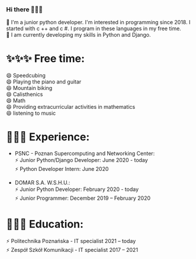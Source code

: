 ### Hi there 👋👋👋

🔭 I'm a junior python developer. I'm interested in programming since 2018. I started with c ++ and c #. I program in these languages in my free time.  
🌱 I am currently developing my skills in Python and Django.

# ✨✨✨ Free time:

😄  Speedcubing  
😄  Playing the piano and guitar  
😄  Mountain biking  
😄  Calisthenics  
😄  Math  
😄  Providing extracurricular activities in mathematics  
😄  listening to music  


# 👔👔👔 Experience:


- PSNC - Poznan Supercomputing and Networking Center:  
⚡ Junior Python/Django Developer: June 2020 - today  
⚡ Python Developer Intern: June 2020  

- DOMAR S.A. W.S.H.U.:  
⚡ Junior Python Developer: February 2020 - today  
⚡ Junior Programmer: December 2019 – February 2020  


# 🏫🏫🏫 Education:

⚡ Politechnika Poznańska - IT specialist 2021 – today  
⚡ Zespół Szkół Komunikacji - IT specialist 2017 – 2021  


<!--
**JakubLem/JakubLem** is a ✨ _special_ ✨ repository because its `README.md` (this file) appears on your GitHub profile.

Here are some ideas to get you started:

- 🔭 I’m currently working on ...
- 🌱 I’m currently learning ...
- 👯 I’m looking to collaborate on ...
- 🤔 I’m looking for help with ...
- 💬 Ask me about ...
- 📫 How to reach me: ...
- 😄 Pronouns: ...
- ⚡ Fun fact: ...
-->
